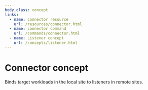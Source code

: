 ```yaml
---
body_class: concept
links:
  - name: Connector resource
    url: /resources/connector.html
  - name: connector command
    url: /commands/connector.html
  - name: Listener concept
    url: /concepts/listener.html
---
```


# Connector concept

<section>

Binds target workloads in the local site to listeners in
remote sites.

</section>
